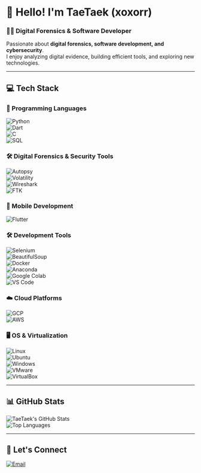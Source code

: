 # 👋 Hello! I'm TaeTaek (xoxorr)

### 🕵️‍♂️ Digital Forensics & Software Developer  
Passionate about **digital forensics, software development, and cybersecurity**.  
I enjoy analyzing digital evidence, building efficient tools, and exploring new technologies.  

---

## 💻 Tech Stack

### 🚀 Programming Languages  
![Python](https://img.shields.io/badge/Python-3776AB?style=for-the-badge&logo=python&logoColor=white)  
![Dart](https://img.shields.io/badge/Dart-0175C2?style=for-the-badge&logo=dart&logoColor=white)  
![C](https://img.shields.io/badge/C-A8B9CC?style=for-the-badge&logo=c&logoColor=white)  
![SQL](https://img.shields.io/badge/SQL-4479A1?style=for-the-badge&logo=MySQL&logoColor=white)  

### 🛠️ Digital Forensics & Security Tools  
![Autopsy](https://img.shields.io/badge/Autopsy-0055A4?style=for-the-badge&logoColor=white)  
![Volatility](https://img.shields.io/badge/Volatility-556B2F?style=for-the-badge&logoColor=white)  
![Wireshark](https://img.shields.io/badge/Wireshark-1679A7?style=for-the-badge&logo=wireshark&logoColor=white)  
![FTK](https://img.shields.io/badge/FTK-000000?style=for-the-badge&logoColor=white)  

### 📱 Mobile Development  
![Flutter](https://img.shields.io/badge/Flutter-02569B?style=for-the-badge&logo=flutter&logoColor=white)  

### 🛠️ Development Tools  
![Selenium](https://img.shields.io/badge/Selenium-43B02A?style=for-the-badge&logo=selenium&logoColor=white)  
![BeautifulSoup](https://img.shields.io/badge/BeautifulSoup-4B8BBE?style=for-the-badge&logo=python&logoColor=white)  
![Docker](https://img.shields.io/badge/Docker-2496ED?style=for-the-badge&logo=docker&logoColor=white)  
![Anaconda](https://img.shields.io/badge/Anaconda-44A833?style=for-the-badge&logo=anaconda&logoColor=white)  
![Google Colab](https://img.shields.io/badge/Colab-F9AB00?style=for-the-badge&logo=google-colab&logoColor=white)  
![VS Code](https://img.shields.io/badge/VScode-007ACC?style=for-the-badge&logo=visual-studio-code&logoColor=white)  

### ☁️ Cloud Platforms  
![GCP](https://img.shields.io/badge/GCP-4285F4?style=for-the-badge&logo=google-cloud&logoColor=white)  
![AWS](https://img.shields.io/badge/AWS-232F3E?style=for-the-badge&logo=amazon-aws&logoColor=white)  

### 🖥️ OS & Virtualization  
![Linux](https://img.shields.io/badge/Linux-FCC624?style=for-the-badge&logo=linux&logoColor=black)  
![Ubuntu](https://img.shields.io/badge/Ubuntu-E95420?style=for-the-badge&logo=ubuntu&logoColor=white)  
![Windows](https://img.shields.io/badge/Windows-0078D6?style=for-the-badge&logo=windows&logoColor=white)  
![VMware](https://img.shields.io/badge/VMware-607078?style=for-the-badge&logo=vmware&logoColor=white)  
![VirtualBox](https://img.shields.io/badge/VirtualBox-183A61?style=for-the-badge&logo=virtualbox&logoColor=white)  

---

## 📊 GitHub Stats  
![TaeTaek's GitHub Stats](https://github-readme-stats.vercel.app/api?username=xoxorr&show_icons=true&theme=tokyonight)  
![Top Languages](https://github-readme-stats.vercel.app/api/top-langs/?username=xoxorr&layout=compact&theme=tokyonight)  

---

## 🔗 Let's Connect  
[![Email](https://img.shields.io/badge/Email-D14836?style=for-the-badge&logo=gmail&logoColor=white)](mailto:xoxor0610@gmail.com)  

